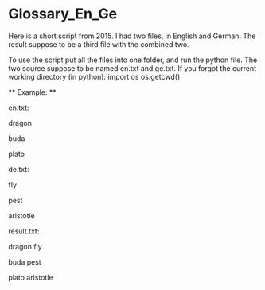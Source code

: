 # Glossary_En_Ge

Here is a short script from 2015. 
I had two files, in English and German. 
The result suppose to be a third file with the combined two. 

To use the script put all the files into one folder, and run the python file. The two source suppose to be named en.txt and ge.txt. 
If you forgot the current working directory (in python): 
import os
os.getcwd()

** Example: **  

en.txt: 

dragon 

buda

plato 


de.txt: 

fly

pest

aristotle


result.txt: 

dragon fly 

buda pest

plato aristotle

